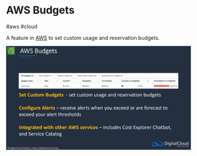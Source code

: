 # AWS Budgets
#aws #cloud 


A feature in [AWS](Cloud%20Computing/AWS/AWS.md) to set custom usage and reservation budgets.

![](Attachments/Pasted%20image%2020230304155529.png)
